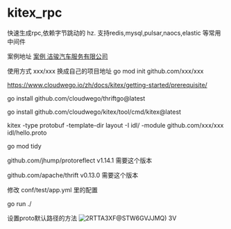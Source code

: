# kitex_rpc

快速生成rpc,依赖字节跳动的 hz.  支持redis,mysql,pulsar,naocs,elastic 等常用中间件

案例地址 [案例 洁骏汽车服务有限公司](http://www.ch123.com.cn/ "洁骏汽车服务有限公司")

使用方式  xxx/xxx 换成自己的项目地址
go mod init github.com/xxx/xxx

https://www.cloudwego.io/zh/docs/kitex/getting-started/prerequisite/

go install github.com/cloudwego/thriftgo@latest

go install github.com/cloudwego/kitex/tool/cmd/kitex@latest

kitex -type protobuf  -template-dir layout -I idl/ -module github.com/xxx/xxx  idl/hello.proto

go mod tidy

github.com/jhump/protoreflect v1.14.1 需要这个版本

github.com/apache/thrift v0.13.0 需要这个版本

修改 conf/test/app.yml 里的配置

go run ./

设置proto默认路径的方法
![2RTTA3XF@STW6GVJJMQ) 3V](https://github.com/flyerxp/hertz_web/assets/52146821/d60a167a-6530-444c-af64-7ea36f742d94)
